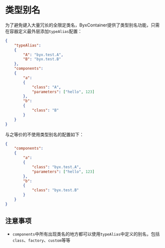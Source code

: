 # 类型别名

为了避免键入大量冗长的全限定类名，ByxContainer提供了类型别名功能，只需在容器定义最外层添加`typeAlias`配置：

```json
{
    "typeAlias":
    {
        "A": "byx.test.A",
        "B": "byx.test.B"
    },
    "components":
    {
        "a":
        {
            "class": "A",
            "parameters": ["hello", 123]
        },
        "b":
        {
            "class": "B"
        }
    }
}
```

与之等价的不使用类型别名的配置如下：

```json
{
    "components":
    {
        "a":
        {
            "class": "byx.test.A",
            "parameters": ["hello", 123]
        },
        "b":
        {
            "class": "byx.test.B"
        }
    }
}
```

## 注意事项

* `components`中所有出现类名的地方都可以使用`typeAlias`中定义的别名，包括`class`、`factory`、`custom`等等